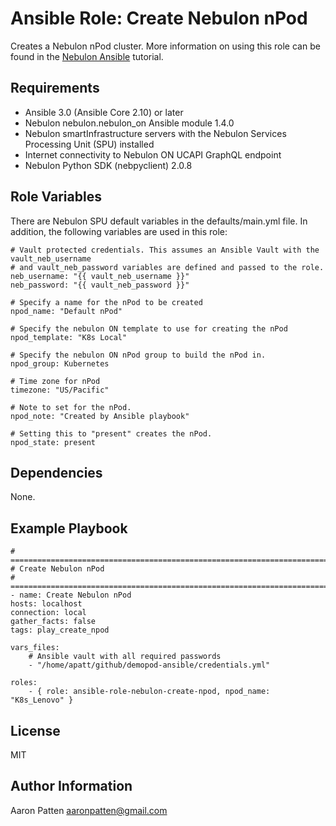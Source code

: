 Ansible Role: Create Nebulon nPod
=========

Creates a Nebulon nPod cluster. More information on using this role can be found in the
[Nebulon Ansible](https://on.nebulon.com/docs/en-us/tutorials/tutorial-ansible/8041667baadd168c8333f3aa991637c1) tutorial.

Requirements
------------

- Ansible 3.0 (Ansible Core 2.10) or later
- Nebulon nebulon.nebulon_on Ansible module 1.4.0
- Nebulon smartInfrastructure servers with the Nebulon Services Processing Unit (SPU) installed
- Internet connectivity to Nebulon ON UCAPI GraphQL endpoint
- Nebulon Python SDK (nebpyclient) 2.0.8

Role Variables
--------------

There are Nebulon SPU default variables in the defaults/main.yml file. In addition, the following variables
are used in this role:

    # Vault protected credentials. This assumes an Ansible Vault with the vault_neb_username
    # and vault_neb_password variables are defined and passed to the role.
    neb_username: "{{ vault_neb_username }}"
    neb_password: "{{ vault_neb_password }}"

    # Specify a name for the nPod to be created
    npod_name: "Default nPod"

    # Specify the nebulon ON template to use for creating the nPod
    npod_template: "K8s Local"

    # Specify the nebulon ON nPod group to build the nPod in.
    npod_group: Kubernetes

    # Time zone for nPod
    timezone: "US/Pacific"

    # Note to set for the nPod.
    npod_note: "Created by Ansible playbook"

    # Setting this to "present" creates the nPod.
    npod_state: present

Dependencies
------------

None.

Example Playbook
----------------

    # ===========================================================================
    # Create Nebulon nPod
    # ===========================================================================
    - name: Create Nebulon nPod
    hosts: localhost
    connection: local
    gather_facts: false
    tags: play_create_npod

    vars_files:
        # Ansible vault with all required passwords
        - "/home/apatt/github/demopod-ansible/credentials.yml"

    roles:
        - { role: ansible-role-nebulon-create-npod, npod_name: "K8s_Lenovo" }

License
-------

MIT

Author Information
------------------

Aaron Patten
aaronpatten@gmail.com
